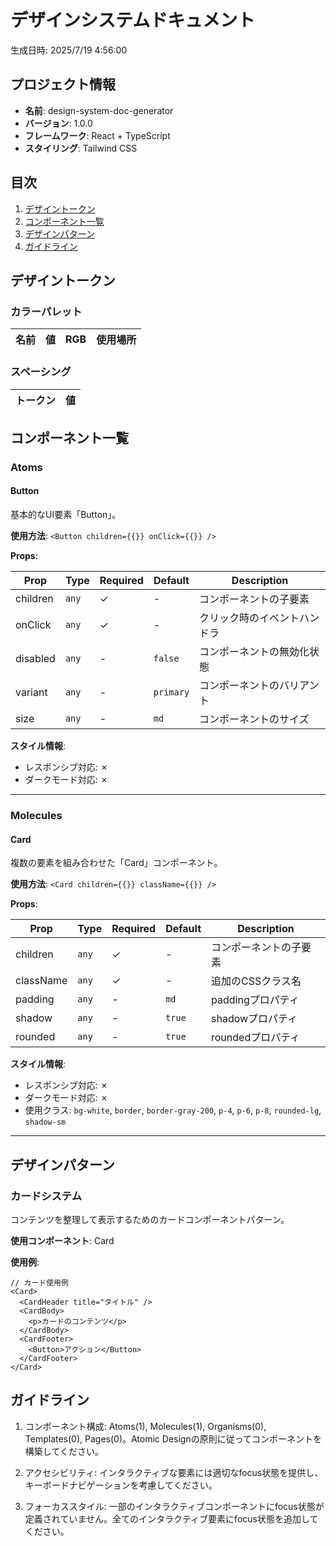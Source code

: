 # デザインシステムドキュメント

生成日時: 2025/7/19 4:56:00

## プロジェクト情報

- **名前**: design-system-doc-generator
- **バージョン**: 1.0.0
- **フレームワーク**: React + TypeScript
- **スタイリング**: Tailwind CSS

## 目次

1. [デザイントークン](#デザイントークン)
2. [コンポーネント一覧](#コンポーネント一覧)
3. [デザインパターン](#デザインパターン)
4. [ガイドライン](#ガイドライン)

## デザイントークン

### カラーパレット

| 名前 | 値 | RGB | 使用場所 |
|------|-----|-----|----------|

### スペーシング

| トークン | 値 |
|----------|----|

## コンポーネント一覧

### Atoms

#### Button

基本的なUI要素「Button」。

**使用方法**: `<Button children={{}} onClick={{}} />`

**Props**:

| Prop | Type | Required | Default | Description |
|------|------|----------|---------|-------------|
| children | `any` | ✓ | - | コンポーネントの子要素 |
| onClick | `any` | ✓ | - | クリック時のイベントハンドラ |
| disabled | `any` | - | `false` | コンポーネントの無効化状態 |
| variant | `any` | - | `primary` | コンポーネントのバリアント |
| size | `any` | - | `md` | コンポーネントのサイズ |

**スタイル情報**:
- レスポンシブ対応: ✗
- ダークモード対応: ✗

---

### Molecules

#### Card

複数の要素を組み合わせた「Card」コンポーネント。

**使用方法**: `<Card children={{}} className={{}} />`

**Props**:

| Prop | Type | Required | Default | Description |
|------|------|----------|---------|-------------|
| children | `any` | ✓ | - | コンポーネントの子要素 |
| className | `any` | ✓ | - | 追加のCSSクラス名 |
| padding | `any` | - | `md` | paddingプロパティ |
| shadow | `any` | - | `true` | shadowプロパティ |
| rounded | `any` | - | `true` | roundedプロパティ |

**スタイル情報**:
- レスポンシブ対応: ✗
- ダークモード対応: ✗
- 使用クラス: `bg-white`, `border`, `border-gray-200`, `p-4`, `p-6`, `p-8`, `rounded-lg`, `shadow-sm`

---

## デザインパターン

### カードシステム

コンテンツを整理して表示するためのカードコンポーネントパターン。

**使用コンポーネント**: Card

**使用例**:

```tsx
// カード使用例
<Card>
  <CardHeader title="タイトル" />
  <CardBody>
    <p>カードのコンテンツ</p>
  </CardBody>
  <CardFooter>
    <Button>アクション</Button>
  </CardFooter>
</Card>
```

## ガイドライン

1. コンポーネント構成: Atoms(1), Molecules(1), Organisms(0), Templates(0), Pages(0)。Atomic Designの原則に従ってコンポーネントを構築してください。

2. アクセシビリティ: インタラクティブな要素には適切なfocus状態を提供し、キーボードナビゲーションを考慮してください。

3. フォーカススタイル: 一部のインタラクティブコンポーネントにfocus状態が定義されていません。全てのインタラクティブ要素にfocus状態を追加してください。

